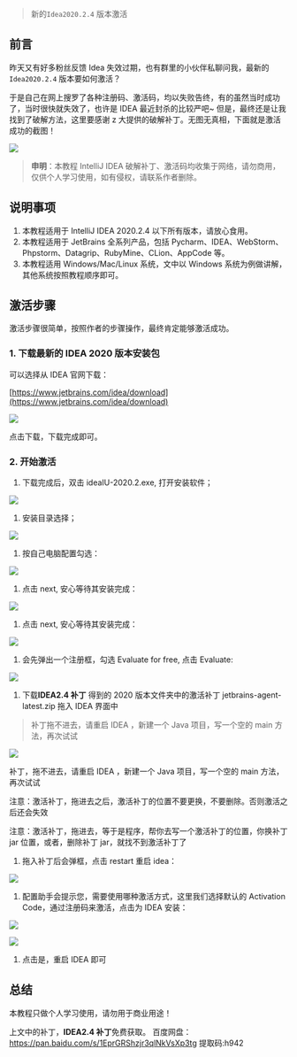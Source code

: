 > 新的`Idea2020.2.4` 版本激活

[](#前言 "前言")前言
--------------

昨天又有好多粉丝反馈 Idea 失效过期，也有群里的小伙伴私聊问我，最新的`Idea2020.2.4` 版本要如何激活？

于是自己在网上搜罗了各种注册码、激活码，均以失败告终，有的虽然当时成功了，当时很快就失效了，也许是 IDEA 最近封杀的比较严吧~ 但是，最终还是让我找到了破解方法，这里要感谢 z 大提供的破解补丁。无图无真相，下面就是激活成功的截图！

[![](https://gitee.com/chenjiabing666/BlogImage/raw/master/IDEA2.4破解/1.jpg)](https://gitee.com/chenjiabing666/BlogImage/raw/master/IDEA2.4%E7%A0%B4%E8%A7%A3/1.jpg)

> **申明**：本教程 IntelliJ IDEA 破解补丁、激活码均收集于网络，请勿商用，仅供个人学习使用，如有侵权，请联系作者删除。

[](#说明事项 "说明事项")说明事项
--------------------

1.  本教程适用于 IntelliJ IDEA 2020.2.4 以下所有版本，请放心食用。
2.  本教程适用于 JetBrains 全系列产品，包括 Pycharm、IDEA、WebStorm、Phpstorm、Datagrip、RubyMine、CLion、AppCode 等。
3.  本教程适用 Windows/Mac/Linux 系统，文中以 Windows 系统为例做讲解，其他系统按照教程顺序即可。

[](#激活步骤 "激活步骤")激活步骤
--------------------

激活步骤很简单，按照作者的步骤操作，最终肯定能够激活成功。

### [](#1-下载最新的-IDEA-2020-版本安装包 "1. 下载最新的 IDEA 2020 版本安装包")1. 下载最新的 IDEA 2020 版本安装包

可以选择从 IDEA 官网下载：

[https://www.jetbrains.com/idea/download](https://www.jetbrains.com/idea/download)

[![](https://gitee.com/chenjiabing666/BlogImage/raw/master/IDEA2.4破解/2.jpg)](https://gitee.com/chenjiabing666/BlogImage/raw/master/IDEA2.4%E7%A0%B4%E8%A7%A3/2.jpg)

点击下载，下载完成即可。

### [](#2-开始激活 "2. 开始激活")2. 开始激活

1.  下载完成后，双击 ideaIU-2020.2.exe, 打开安装软件；

[![](https://gitee.com/chenjiabing666/BlogImage/raw/master/IDEA2.4破解/3.jpg)](https://gitee.com/chenjiabing666/BlogImage/raw/master/IDEA2.4%E7%A0%B4%E8%A7%A3/3.jpg)

1.  安装目录选择；

[![](https://gitee.com/chenjiabing666/BlogImage/raw/master/IDEA2.4%E7%A0%B4%E8%A7%A3/4.jpg)](https://gitee.com/chenjiabing666/BlogImage/raw/master/IDEA2.4%E7%A0%B4%E8%A7%A3/4.jpg)

1.  按自己电脑配置勾选：

[![](https://gitee.com/chenjiabing666/BlogImage/raw/master/IDEA2.4%E7%A0%B4%E8%A7%A3/5.jpg)](https://gitee.com/chenjiabing666/BlogImage/raw/master/IDEA2.4%E7%A0%B4%E8%A7%A3/5.jpg)

1.  点击 next, 安心等待其安装完成：

[![](https://gitee.com/chenjiabing666/BlogImage/raw/master/IDEA2.4%E7%A0%B4%E8%A7%A3/6.jpg)](https://gitee.com/chenjiabing666/BlogImage/raw/master/IDEA2.4%E7%A0%B4%E8%A7%A3/6.jpg)

1.  点击 next, 安心等待其安装完成：

[![](https://gitee.com/chenjiabing666/BlogImage/raw/master/IDEA2.4%E7%A0%B4%E8%A7%A3/7.jpg)](https://gitee.com/chenjiabing666/BlogImage/raw/master/IDEA2.4%E7%A0%B4%E8%A7%A3/7.jpg)

1.  会先弹出一个注册框，勾选 Evaluate for free, 点击 Evaluate:

[![](https://gitee.com/chenjiabing666/BlogImage/raw/master/IDEA2.4%E7%A0%B4%E8%A7%A3/8.jpg)](https://gitee.com/chenjiabing666/BlogImage/raw/master/IDEA2.4%E7%A0%B4%E8%A7%A3/8.jpg)

1.  下载**IDEA2.4 补丁** 得到的 2020 版本文件夹中的激活补丁 jetbrains-agent-latest.zip 拖入 IDEA 界面中



> 补丁拖不进去，请重启 IDEA ，新建一个 Java 项目，写一个空的 main 方法，再次试试

[![](https://gitee.com/chenjiabing666/BlogImage/raw/master/IDEA2.4%E7%A0%B4%E8%A7%A3/10.jpg)](https://gitee.com/chenjiabing666/BlogImage/raw/master/IDEA2.4%E7%A0%B4%E8%A7%A3/10.jpg)

补丁，拖不进去，请重启 IDEA ，新建一个 Java 项目，写一个空的 main 方法，再次试试

注意：激活补丁，拖进去之后，激活补丁的位置不要更换，不要删除。否则激活之后还会失效

注意：激活补丁，拖进去，等于是程序，帮你去写一个激活补丁的位置，你换补丁 jar 位置，或者，删除补丁 jar，就找不到激活补丁了

1.  拖入补丁后会弹框，点击 restart 重启 idea：

[![](https://gitee.com/chenjiabing666/BlogImage/raw/master/IDEA2.4%E7%A0%B4%E8%A7%A3/11.jpg)](https://gitee.com/chenjiabing666/BlogImage/raw/master/IDEA2.4%E7%A0%B4%E8%A7%A3/11.jpg)

1.  配置助手会提示您，需要使用哪种激活方式，这里我们选择默认的 Activation Code，通过注册码来激活，点击为 IDEA 安装：

[![](https://gitee.com/chenjiabing666/BlogImage/raw/master/IDEA2.4%E7%A0%B4%E8%A7%A3/12.jpg)](https://gitee.com/chenjiabing666/BlogImage/raw/master/IDEA2.4%E7%A0%B4%E8%A7%A3/12.jpg)

[![](https://gitee.com/chenjiabing666/BlogImage/raw/master/IDEA2.4%E7%A0%B4%E8%A7%A3/13.jpg)](https://gitee.com/chenjiabing666/BlogImage/raw/master/IDEA2.4%E7%A0%B4%E8%A7%A3/13.jpg)

1.  点击是，重启 IDEA 即可

[](#总结 "总结")总结
--------------

本教程只做个人学习使用，请勿用于商业用途！

上文中的补丁，**IDEA2.4 补丁**免费获取。
百度网盘：https://pan.baidu.com/s/1EprGRShzjr3qlNkVsXp3tg 提取码:h942

